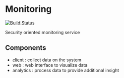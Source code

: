 # Monitoring

[![Build Status](https://travis-ci.org/RUCD/monitoring.svg?branch=master)](https://travis-ci.org/RUCD/monitoring)

Security oriented monitoring service

## Components

* [client](./client) : collect data on the system
* web : web interface to visualize data
* analytics : process data to provide additional insight